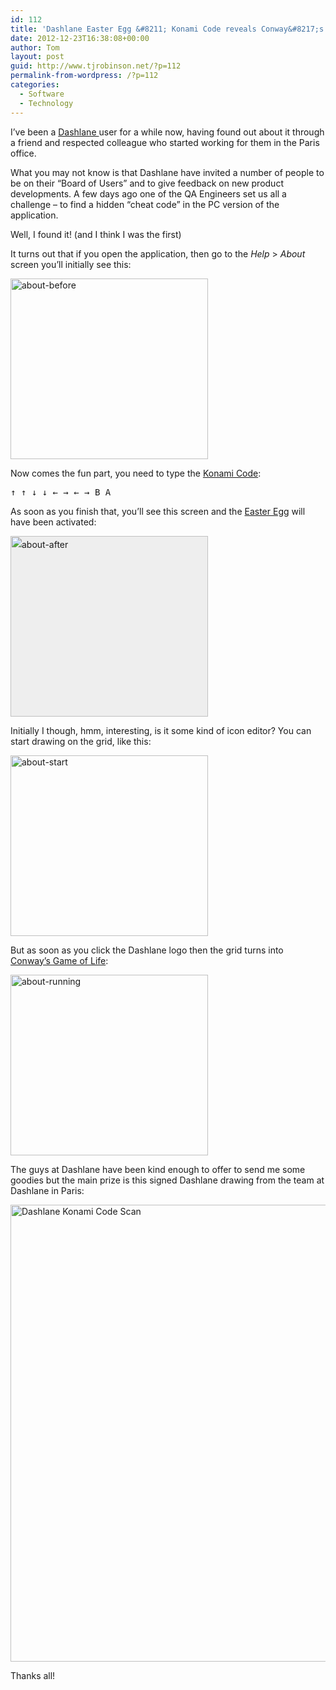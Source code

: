 ```yaml
---
id: 112
title: 'Dashlane Easter Egg &#8211; Konami Code reveals Conway&#8217;s Game of Life'
date: 2012-12-23T16:38:08+00:00
author: Tom
layout: post
guid: http://www.tjrobinson.net/?p=112
permalink-from-wordpress: /?p=112
categories:
  - Software
  - Technology
---
```

I&#8217;ve been a <a href="https://www.dashlane.com/en/cs/3b9ade75" target="_blank">Dashlane </a>user for a while now, having found out about it through a friend and respected colleague who started working for them in the Paris office.

What you may not know is that Dashlane have invited a number of people to be on their &#8220;Board of Users&#8221; and to give feedback on new product developments. A few days ago one of the QA Engineers set us all a challenge &#8211; to find a hidden &#8220;cheat code&#8221; in the PC version of the application.

Well, I found it! (and I think I was the first)

It turns out that if you open the application, then go to the _Help_ > _About_ screen you&#8217;ll initially see this:

<a href="http://www.tjrobinson.net/?attachment_id=117" rel="attachment wp-att-117"><img class="alignnone size-full wp-image-117" alt="about-before" src="http://www.tjrobinson.net/wp-content/uploads/2012/12/about-before.png" width="316" height="289" srcset="http://www.tjrobinson.net/wp-content/uploads/2012/12/about-before.png 316w, http://www.tjrobinson.net/wp-content/uploads/2012/12/about-before-300x274.png 300w" sizes="(max-width: 316px) 100vw, 316px" /></a>

Now comes the fun part, you need to type the <a href="http://en.wikipedia.org/wiki/Konami_Code" target="_blank">Konami Code</a>:

<kbd>↑ </kbd><kbd>↑ </kbd><kbd>↓ </kbd><kbd>↓ </kbd><kbd>← </kbd><kbd>→ </kbd><kbd>← </kbd><kbd>→ </kbd><kbd>B </kbd><kbd>A</kbd>

As soon as you finish that, you&#8217;ll see this screen and the <a href="http://en.wikipedia.org/wiki/Easter_egg_(media)" target="_blank">Easter Egg</a> will have been activated:

<a style="font-style: normal; line-height: 24px; text-decoration: underline;" href="http://www.tjrobinson.net/?attachment_id=116" rel="attachment wp-att-116"><img class="alignnone size-full wp-image-116" style="border-color: #bbbbbb; background-color: #eeeeee;" alt="about-after" src="http://www.tjrobinson.net/wp-content/uploads/2012/12/about-after.png" width="316" height="289" srcset="http://www.tjrobinson.net/wp-content/uploads/2012/12/about-after.png 316w, http://www.tjrobinson.net/wp-content/uploads/2012/12/about-after-300x274.png 300w" sizes="(max-width: 316px) 100vw, 316px" /></a>

Initially I though, hmm, interesting, is it some kind of icon editor? You can start drawing on the grid, like this:

<a href="http://www.tjrobinson.net/?attachment_id=119" rel="attachment wp-att-119"><img class="alignnone size-full wp-image-119" alt="about-start" src="http://www.tjrobinson.net/wp-content/uploads/2012/12/about-start.png" width="316" height="289" srcset="http://www.tjrobinson.net/wp-content/uploads/2012/12/about-start.png 316w, http://www.tjrobinson.net/wp-content/uploads/2012/12/about-start-300x274.png 300w" sizes="(max-width: 316px) 100vw, 316px" /></a>

But as soon as you click the Dashlane logo then the grid turns into <a href="http://en.wikipedia.org/wiki/Conway's_Game_of_Life" target="_blank">Conway&#8217;s Game of Life</a>:

<a href="http://www.tjrobinson.net/?attachment_id=118" rel="attachment wp-att-118"><img class="alignnone size-full wp-image-118" alt="about-running" src="http://www.tjrobinson.net/wp-content/uploads/2012/12/about-running.png" width="316" height="289" srcset="http://www.tjrobinson.net/wp-content/uploads/2012/12/about-running.png 316w, http://www.tjrobinson.net/wp-content/uploads/2012/12/about-running-300x274.png 300w" sizes="(max-width: 316px) 100vw, 316px" /></a>

The guys at Dashlane have been kind enough to offer to send me some goodies but the main prize is this signed Dashlane drawing from the team at Dashlane in Paris:

<a href="http://www.tjrobinson.net/?attachment_id=113" rel="attachment wp-att-113"><img class="alignnone size-full wp-image-113" alt="Dashlane Konami Code Scan" src="http://www.tjrobinson.net/wp-content/uploads/2012/10/Dashlane-Konami-Code-Scan-e1356101091303.jpg" width="600" height="731" /></a>

Thanks all!
